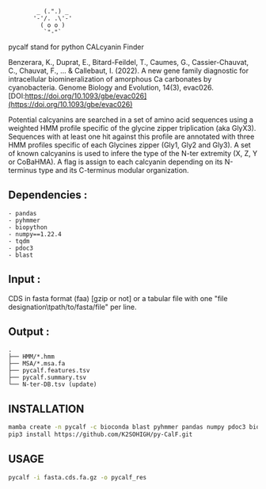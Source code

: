             _ (.".) _    
           '-'/. .\'-'   
             ( o o )     
              `"-"`  


pycalf stand for python CALcyanin Finder 

Benzerara, K., Duprat, E., Bitard-Feildel, T., Caumes, G., Cassier-Chauvat, C., Chauvat, F., ... & Callebaut, I. (2022). A new gene family diagnostic for intracellular biomineralization of amorphous Ca carbonates by cyanobacteria. Genome Biology and Evolution, 14(3), evac026. [DOI:https://doi.org/10.1093/gbe/evac026](https://doi.org/10.1093/gbe/evac026)

Potential calcyanins are searched in a set of amino acid sequences using a weighted HMM profile specific of the glycine zipper triplication (aka GlyX3). Sequences with at least one hit against this profile are annotated with three HMM profiles specific of each Glycines zipper (Gly1, Gly2 and Gly3). A set of known calcyanins is used to infere the type of the N-ter extremity (X, Z, Y or CoBaHMA). A flag is assign to each calcyanin depending on its N-terminus type and its C-terminus modular organization.

## Dependencies :
```
- pandas
- pyhmmer
- biopython
- numpy==1.22.4
- tqdm
- pdoc3
- blast
```
 
## Input :
CDS in fasta format (faa) [gzip or not] or a tabular file with  one "file designation\tpath/to/fasta/file" per line.

## Output :
```
.
├── HMM/*.hmm
├── MSA/*.msa.fa
├── pycalf.features.tsv
├── pycalf.summary.tsv
└── N-ter-DB.tsv (update)
```

## INSTALLATION

```bash
mamba create -n pycalf -c bioconda blast pyhmmer pandas numpy pdoc3 biopython tqdm python=3.9 && conda activate pycalf;
pip3 install https://github.com/K2SOHIGH/py-CalF.git
```

## USAGE
```bash
pycalf -i fasta.cds.fa.gz -o pycalf_res
```
